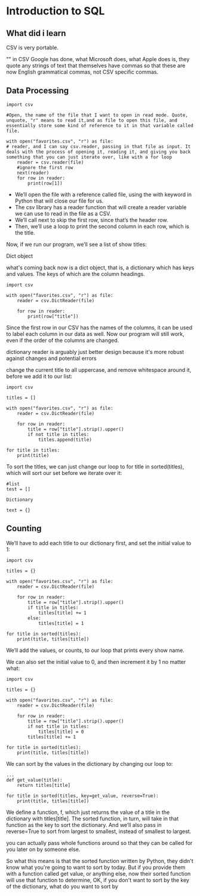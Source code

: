 # Introduction to SQL

## What did i learn


CSV is very portable. 

"" in CSV Google has done, what Microsoft does, what Apple does is, they quote any strings of text that themselves have commas so that these are now English grammatical commas, not CSV specific commas. 

## Data Processing

```
import csv

#Open, the name of the file that I want to open in read mode. Quote, unquote, "r" means to read it,and as file to open this file, and essentially store some kind of reference to it in that variable called file. 

with open("favorites.csv", "r") as file:
# reader, and I can say csv.reader, passing in that file as input. It deals with the process of opening it, reading it, and giving you back something that you can just iterate over, like with a for loop 
    reader = csv.reader(file)
    #ignore the first row
    next(reader)
    for row in reader:
        print(row[1])
```
- We’ll open the file with a reference called file, using the with keyword in Python that will close our file for us.
- The csv library has a reader function that will create a reader variable we can use to read in the file as a CSV.
- We’ll call next to skip the first row, since that’s the header row.
- Then, we’ll use a loop to print the second column in each row, which is the title.

Now, if we run our program, we’ll see a list of show titles: 

Dict object

what's coming back now is a dict object, that is, a dictionary which has keys and values. The keys of which are the column headings. 
```
import csv

with open("favorites.csv", "r") as file:
    reader = csv.DictReader(file)

    for row in reader:
        print(row["title"])
```
 Since the first row in our CSV has the names of the columns, it can be used to label each column in our data as well. Now our program will still work, even if the order of the columns are changed.
 
 dictionary reader is arguably just better design because it's more robust against changes and potential errors
 
 change the current title to all uppercase, and remove whitespace around it, before we add it to our list:
```
import csv

titles = []

with open("favorites.csv", "r") as file:
    reader = csv.DictReader(file)

    for row in reader:
        title = row["title"].strip().upper()
        if not title in titles:
            titles.append(title)

for title in titles:
    print(title)
```

To sort the titles, we can just change our loop to for title in sorted(titles), which will sort our set before we iterate over it: 

```
#list
test = []

Dictionary 

text = {}

```

## Counting

We’ll have to add each title to our dictionary first, and set the initial value to 1:
```
import csv

titles = {}

with open("favorites.csv", "r") as file:
    reader = csv.DictReader(file)

    for row in reader:
        title = row["title"].strip().upper()
        if title in titles:
            titles[title] += 1
        else:
            titles[title] = 1

for title in sorted(titles):
    print(title, titles[title])
```
We’ll add the values, or counts, to our loop that prints every show name.

We can also set the initial value to 0, and then increment it by 1 no matter what:
```
import csv

titles = {}

with open("favorites.csv", "r") as file:
    reader = csv.DictReader(file)

    for row in reader:
        title = row["title"].strip().upper()
        if not title in titles:
            titles[title] = 0
        titles[title] += 1

for title in sorted(titles):
    print(title, titles[title])

```

We can sort by the values in the dictionary by changing our loop to:
```
...
def get_value(title):
    return titles[title]

for title in sorted(titles, key=get_value, reverse=True):
    print(title, titles[title])
```

   We define a function, f, which just returns the value of a title in the dictionary with titles[title]. The sorted function, in turn, will take in that function as the key to sort the dictionary. And we’ll also pass in reverse=True to sort from largest to smallest, instead of smallest to largest.

you can actually pass whole functions around so that they can be called for you later on by someone else. 

So what this means is that the sorted function written by Python, they didn't know what you're going to want to sort by today. But if you provide them with a function called get value, or anything else, now their sorted function will use that function to determine, OK, if you don't want to sort by the key of the dictionary, what do you want to sort by
